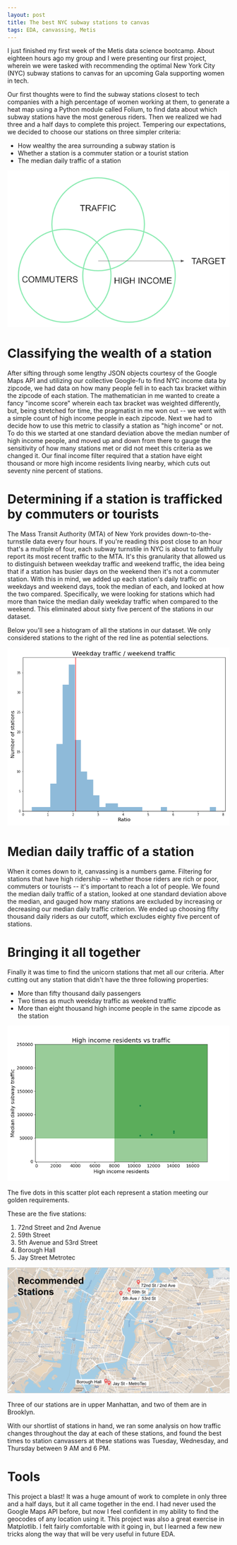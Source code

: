 ```yaml
---
layout: post
title: The best NYC subway stations to canvas
tags: EDA, canvassing, Metis
--- 
```


I just finished my first week of the Metis data science bootcamp. About eighteen hours ago my group and I were presenting our first project, wherein we were tasked with recommending the optimal New York City (NYC) subway stations to canvas for an upcoming Gala supporting women in tech. 

Our first thoughts were to find the subway stations closest to tech companies with a high percentage of women working at them, to generate a heat map using a Python module called Folium, to find data about which subway stations have the most generous riders. Then we realized we had three and a half days to complete this project. Tempering our expectations, we decided to choose our stations on three simpler criteria:
* How wealthy the area surrounding a subway station is
* Whether a station is a commuter station or a tourist station
* The median daily traffic of a station

![venn diagram](/images/Venn_diagram.png)

# Classifying the wealth of a station
After sifting through some lengthy JSON objects courtesy of the Google Maps API and utilizing our collective Google-fu to find NYC income data by zipcode, we had data on how many people fell in to each tax bracket within the zipcode of each station. The mathematician in me wanted to create a fancy "income score" wherein each tax bracket was weighted differently, but, being stretched for time, the pragmatist in me won out -- we went with a simple count of high income people in each zipcode. Next we had to decide how to use this metric to classify a station as "high income" or not. To do this we started at one standard deviation above the median number of high income people, and moved up and down from there to gauge the sensitivity of how many stations met or did not meet this criteria as we changed it. Our final income filter required that a station have eight thousand or more high income residents living nearby, which cuts out seventy nine percent of stations.

# Determining if a station is trafficked by commuters or tourists
The Mass Transit Authority (MTA) of New York provides down-to-the-turnstile data every four hours. If you're reading this post close to an hour that's a multiple of four, each subway turnstile in NYC is about to faithfully report its most recent traffic to the MTA. It's this granularity that allowed us to distinguish between weekday traffic and weekend traffic, the idea being that if a station has busier days on the weekend then it's not a commuter station. With this in mind, we added up each station's daily traffic on weekdays and weekend days, took the median of each, and looked at how the two compared. Specifically, we were looking for stations which had more than twice the median daily weekday traffic when compared to the weekend. This eliminated about sixty five percent of the stations in our dataset.

Below you'll see a histogram of all the stations in our dataset. We only considered stations to the right of the red line as potential selections.

![histogram](/images/week-ratio-hist.png)

# Median daily traffic of a station
When it comes down to it, canvassing is a numbers game. Filtering for stations that have high ridership -- whether those riders are rich or poor, commuters or tourists --  it's important to reach a lot of people. We found the median daily traffic of a station, looked at one standard deviation above the median, and gauged how many stations are excluded by increasing or decreasing our median daily traffic criterion. We ended up choosing fifty thousand daily riders as our cutoff, which excludes eighty five percent of stations. 


# Bringing it all together
Finally it was time to find the unicorn stations that met all our criteria. After cutting out any station that didn't have the three following properties:
* More than fifty thousand daily passengers
* Two times as much weekday traffic as weekend traffic
* More than eight thousand high income people in the same zipcode as the station

![scatterplot](/images/three_filters_scatter.png)

The five dots in this scatter plot each represent a station meeting our golden requirements.

These are the five stations:
1. 72nd Street and 2nd Avenue
2. 59th Street
3. 5th Avenue and 53rd Street
4. Borough Hall
5. Jay Street Metrotec

![stations map](/images/station-map.png)

Three of our stations are in upper Manhattan, and two of them are in Brooklyn. 

With our shortlist of stations in hand, we ran some analysis on how traffic changes throughout the day at each of these stations, and found the best times to station canvassers at these stations was Tuesday, Wednesday, and Thursday between 9 AM and 6 PM. 


# Tools 

This project a blast! It was a huge amount of work to complete in only three and a half days, but it all came together in the end. I had never used the Google Maps API before, but now I feel confident in my ability to find the geocodes of any location using it. This project was also a great exercise in Matplotlib. I felt fairly comfortable with it going in, but I learned a few new tricks along the way that will be very useful in future EDA. 

